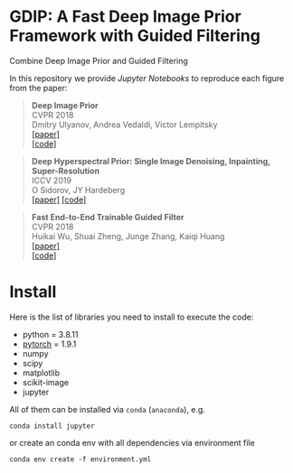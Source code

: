 # GDIP: A Fast Deep Image Prior Framework with Guided Filtering
Combine Deep Image Prior and Guided Filtering

In this repository we provide *Jupyter Notebooks* to reproduce each figure from the paper:

> **Deep Image Prior**  
> CVPR 2018  
> Dmitry Ulyanov, Andrea Vedaldi, Victor Lempitsky  
[[paper]](https://sites.skoltech.ru/app/data/uploads/sites/25/2018/04/deep_image_prior.pdf)  
[[code]](https://github.com/DmitryUlyanov/deep-image-prior)  

> **Deep Hyperspectral Prior: Single Image Denoising, Inpainting, Super-Resolution**  
> ICCV 2019  
> O Sidorov, JY Hardeberg  
[[paper]](https://arxiv.org/abs/1902.00301) 
[[code]](https://github.com/acecreamu/deep-hs-prior)  

> **Fast End-to-End Trainable Guided Filter**  
> CVPR 2018  
> Huikai Wu, Shuai Zheng, Junge Zhang, Kaiqi Huang  
[[paper]](https://openaccess.thecvf.com/content_cvpr_2018/papers/Wu_Fast_End-to-End_Trainable_CVPR_2018_paper.pdf)  
[[code]](https://github.com/wuhuikai/DeepGuidedFilter)  


# Install

Here is the list of libraries you need to install to execute the code:
- python = 3.8.11
- [pytorch](http://pytorch.org/) = 1.9.1
- numpy
- scipy
- matplotlib
- scikit-image
- jupyter

All of them can be installed via `conda` (`anaconda`), e.g.
```
conda install jupyter
```


or create an conda env with all dependencies via environment file

```
conda env create -f environment.yml
```
